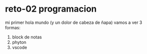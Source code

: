 # reto-02 programacion
mi primer hola mundo (y un dolor de cabeza de ñapa)
vamos a ver 3 formas:
1. block de notas
2. phyton
3. vscode
